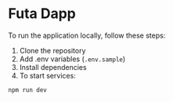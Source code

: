 # Futa Dapp

To run the application locally, follow these steps:

1. Clone the repository
2. Add .env variables (`.env.sample`)
3. Install dependencies
4. To start services:

```bash
npm run dev
```
